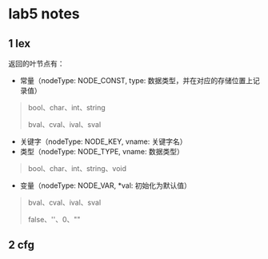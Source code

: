 # lab5 notes
## 1 lex
返回的叶节点有：
+ 常量（nodeType: NODE_CONST, type: 数据类型，并在对应的存储位置上记录值）
> bool、char、int、string
> 
> bval、cval、ival、sval
+ 关键字（nodeType: NODE_KEY, vname: 关键字名）
+ 类型（nodeType: NODE_TYPE, vname: 数据类型）
> bool、char、int、string、void
+ 变量（nodeType: NODE_VAR, *val: 初始化为默认值）
> bval、cval、ival、sval
> 
> false、''、0、""

## 2 cfg